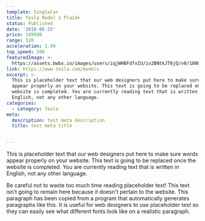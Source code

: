 ```yaml
---
template: SingleCar
title: Tesla Model S Plaid+
status: Published
date: '2018-05-25'
price: 149990
range: 520
acceleration: 1.99
top_speed: 200
featuredImage: >-
  https://assets.bwbx.io/images/users/iqjWHBFdfxIU/iv2BNtkJT6jQ/v0/1000x-1.jpg
link: https://www.tesla.com/models
excerpt: >-
  This is placeholder text that our web designers put here to make sure words
  appear properly on your website. This text is going to be replaced once the
  website is completed. You are currently reading text that is written in
  English, not any other language.
categories:
  - category: Tesla
meta:
  description: test meta description
  title: test meta title


---
```


This is placeholder text that our web designers put here to make sure words appear properly on your website. This text is going to be replaced once the website is completed. You are currently reading text that is written in English, not any other language.

Be careful not to waste too much time reading placeholder text! This text isn’t going to remain here because it doesn't pertain to the website. This paragraph has been copied from a program that automatically generates paragraphs like this. It is useful for web designers to use placeholder text so they can easily see what different fonts look like on a realistic paragraph.
